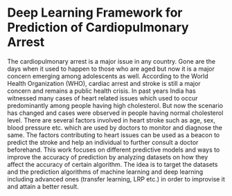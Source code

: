 # **Deep Learning Framework for Prediction of Cardiopulmonary Arrest**

The cardiopulmonary arrest is a major issue in any country. Gone are the days when it used to happen to those who are aged but now it is a major concern emerging among adolescents as well. According to the World Health Organization (WHO), cardiac arrest and stroke is still a major concern and remains a public health crisis. In past years India has witnessed many cases of heart related issues which used to occur predominantly among people having high cholesterol. But now the scenario has changed and cases were observed in people having normal cholesterol level. There are several factors involved in heart stroke such as age, sex, blood pressure etc. which are used by doctors to monitor and diagnose the same. The factors contributing to heart issues can be used as a beacon to predict the stroke and help an individual to further consult a doctor beforehand. This work focuses on different predictive models and ways to improve the accuracy of prediction by analyzing datasets on how they affect the accuracy of certain algorithm. The idea is to target the datasets and the prediction algorithms of machine learning and deep learning including advanced ones (transfer learning, LRP etc.) in order to improvise it and attain a better result. 
